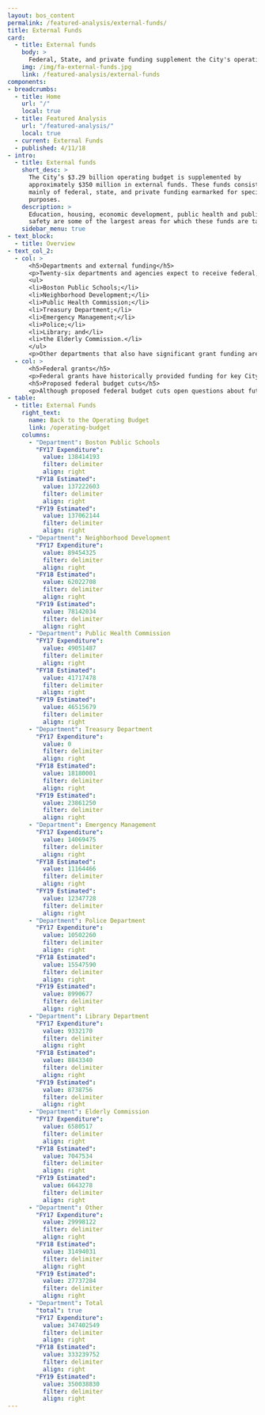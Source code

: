 ```yaml
---
layout: bos_content
permalink: /featured-analysis/external-funds/
title: External Funds
card: 
  - title: External funds
    body: >
      Federal, State, and private funding supplement the City's operating budget.
    img: /img/fa-external-funds.jpg
    link: /featured-analysis/external-funds
components:
- breadcrumbs:
  - title: Home
    url: "/"
    local: true
  - title: Featured Analysis
    url: "/featured-analysis/"
    local: true
  - current: External Funds
  - published: 4/11/18
- intro:
  - title: External funds
    short_desc: >
      The City’s $3.29 billion operating budget is supplemented by 
      approximately $350 million in external funds. These funds consist 
      mainly of federal, state, and private funding earmarked for specific 
      purposes. 
    description: >
      Education, housing, economic development, public health and public 
      safety are some of the largest areas for which these funds are targeted.
    sidebar_menu: true
- text_block:
  - title: Overview
- text_col_2:
  - col: >
      <h5>Departments and external funding</h5>
      <p>Twenty-six departments and agencies expect to receive federal, state or other forms of external funding in FY19. Over 92% of the City’s external funds are found in eight of those twenty-six departments. These eight departments are:</p>
      <ul>
      <li>Boston Public Schools;</li>
      <li>Neighborhood Development;</li>
      <li>Public Health Commission;</li>
      <li>Treasury Department;</li>
      <li>Emergency Management;</li>
      <li>Police;</li>
      <li>Library; and</li>
      <li>the Elderly Commission.</li>
      </ul>
      <p>Other departments that also have significant grant funding are the Office of Economic Development and the Fire Department. Descriptions and amounts of grants by department can be found on department pages.</p>
  - col: >
      <h5>Federal grants</h5>
      <p>Federal grants have historically provided funding for key City priorities for education, community development, and services for seniors. Boston Public Schools, the Department of Neighborhood Development (DND), and the Elderly Commission have been the traditional recipients of recurring entitlement grants provided by the federal government.</p>
      <h5>Proposed federal budget cuts</h5>
      <p>Although proposed federal budget cuts open questions about future levels of funding for Community Development Block Grant (CDBG) and HOME Investment Partnership, this budget assumes that DND will continue to receive these recurring federal entitlement grants, which provide funding for a variety of neighborhood development activities. The City will advocate that these critical programs are maintained in the federal budget. Other sources of federal funding received by the City are used to address diverse needs and/or creative approaches for homeland security, community policing and housing support for the homeless.</p>
- table:
  - title: External Funds
    right_text: 
      name: Back to the Operating Budget
      link: /operating-budget
    columns: 
      - "Department": Boston Public Schools
        "FY17 Expenditure": 
          value: 138414193
          filter: delimiter
          align: right
        "FY18 Estimated":
          value: 137222603
          filter: delimiter
          align: right
        "FY19 Estimated":
          value: 137062144
          filter: delimiter
          align: right
      - "Department": Neighborhood Development
        "FY17 Expenditure": 
          value: 89454325
          filter: delimiter
          align: right
        "FY18 Estimated":
          value: 62022708
          filter: delimiter
          align: right
        "FY19 Estimated":
          value: 78142034
          filter: delimiter
          align: right
      - "Department": Public Health Commission
        "FY17 Expenditure": 
          value: 49051487
          filter: delimiter
          align: right
        "FY18 Estimated":
          value: 41717478
          filter: delimiter
          align: right
        "FY19 Estimated":
          value: 46515679
          filter: delimiter
          align: right
      - "Department": Treasury Department
        "FY17 Expenditure": 
          value: 0
          filter: delimiter
          align: right
        "FY18 Estimated":
          value: 18180001
          filter: delimiter
          align: right
        "FY19 Estimated":
          value: 23861250
          filter: delimiter
          align: right
      - "Department": Emergency Management
        "FY17 Expenditure": 
          value: 14069475
          filter: delimiter
          align: right
        "FY18 Estimated":
          value: 11164466
          filter: delimiter
          align: right
        "FY19 Estimated":
          value: 12347728
          filter: delimiter
          align: right
      - "Department": Police Department
        "FY17 Expenditure": 
          value: 10502260
          filter: delimiter
          align: right
        "FY18 Estimated":
          value: 15547590
          filter: delimiter
          align: right
        "FY19 Estimated":
          value: 8990677
          filter: delimiter
          align: right
      - "Department": Library Department
        "FY17 Expenditure": 
          value: 9332170
          filter: delimiter
          align: right
        "FY18 Estimated":
          value: 8843340
          filter: delimiter
          align: right
        "FY19 Estimated":
          value: 8738756
          filter: delimiter
          align: right
      - "Department": Elderly Commission
        "FY17 Expenditure": 
          value: 6580517
          filter: delimiter
          align: right
        "FY18 Estimated":
          value: 7047534
          filter: delimiter
          align: right
        "FY19 Estimated":
          value: 6643278
          filter: delimiter
          align: right
      - "Department": Other
        "FY17 Expenditure": 
          value: 29998122
          filter: delimiter
          align: right
        "FY18 Estimated":
          value: 31494031
          filter: delimiter
          align: right
        "FY19 Estimated":
          value: 27737284
          filter: delimiter
          align: right
      - "Department": Total
        "total": true
        "FY17 Expenditure": 
          value: 347402549
          filter: delimiter
          align: right
        "FY18 Estimated":
          value: 333239752
          filter: delimiter
          align: right
        "FY19 Estimated":
          value: 350038830
          filter: delimiter
          align: right
---
```

